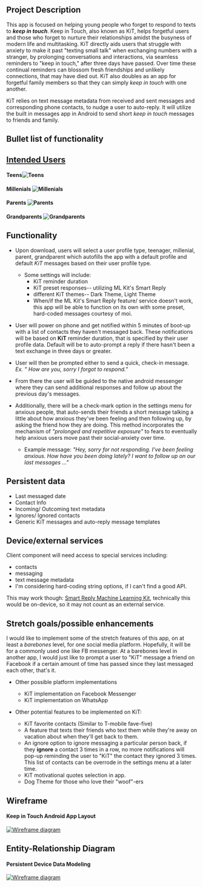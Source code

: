 ## Project Description

This app is focused on helping young people who forget to respond to texts to **_keep in touch_**. Keep in Touch, also known as KiT, helps forgetful users and those who forget to nurture their relationships amidst the busyness of modern life and multitasking. KiT directly aids users that struggle with anxiety to make it past "texting small talk" when exchanging numbers with a stranger, by prolonging conversations and interactions, via seamless reminders to "keep in touch," after three days have passed. Over time these continual reminders can blossom fresh friendships and unlikely connections, that may have died out. KiT also doubles as an app for forgetful family members so that they can simply _keep in touch_ with one another.

KiT relies on text message metadata from received and sent messages and corresponding phone contacts, to nudge a user to auto-reply. It will utilize the built in messages app in Android to send short  _keep in touch_ messages to friends and family.

## Bullet list of functionality

## [Intended Users](intendedUsers.md "Redirect to Intended Users")

#### Teens![Teens](img/teens.jpg)

#### Millenials ![Millenials](img/millenials.jpg)

#### Parents ![Parents](img/parents.jpg)

#### Grandparents ![Grandparents](img/grandparents.jpg)

## Functionality

* Upon download, users will select a user profile type, teenager, millenial, parent, grandparent which autofills the app with a
default profile and default _KiT_ messages based on their user profile type.
	* Some settings will include:
		* KiT reminder duration
		* KiT preset responses-- utilizing ML Kit's Smart Reply
		* different KiT themes-- Dark Theme, Light Theme
		* When/if the ML Kit's Smart Reply feature/ service doesn't work, this app will be able to function on its own
		with some preset, hard-coded messages courtesy of moi.
		
		

* User will power on phone and get notified within 5 minutes of boot-up with a list of contacts they haven't messaged back. These notifications will be based on **KiT** reminder duration, that is specified by their user profile data. Default will be to auto-prompt a reply if there hasn't been a text exchange in three days or greater.

* User will then be prompted either to send a quick, check-in message.  _Ex. " How are you, sorry I forgot to respond."_

* From there the user will be guided to the native android messenger where they can send additional responses and follow up about the previous day's messages.

* Additionally, there will be a check-mark option in the settings menu for anxious people, that auto-sends their friends a short message talking a little about how anxious they've been feeling and then following up, by asking the friend how they are doing. This method incorporates the mechanism of _"prolonged and repetitive exposure"_ to fears to eventually help anxious users move past their social-anxiety over time.
	* Example message: _"Hey, sorry for not responding. I've been feeling anxious. How have you been doing lately? I want to follow up on our last messages ..."_


## Persistent data

* Last messaged date
* Contact Info
* Incoming/ Outcoming text metadata
* Ignores/ Ignored contacts
* Generic KiT messages and auto-reply message templates

    
## Device/external services

Client component will need access to special services including: 

* contacts
* messaging
* text message metadata
* I'm considering hard-coding string options, if I can't find a good API.

This may work though: [Smart Reply Machine Learning Kit](https://developers.google.com/ml-kit/language/smart-reply/android),
technically this would be on-device, so it may not count as an external service.

<!--- 
I still may scrape some greetings off of [this website](https://preply.com/en/blog/22-useful-english-greetings-for-every-day/#scroll-to-heading-18). --->


## Stretch goals/possible enhancements 

I would like to implement some of the stretch features of this app, on at least a _barebones_ level, for one social media platform. Hopefully, it will be for a commonly used one like FB messenger. At a barebones level in another app, I would just like to prompt a user to "KiT" message a friend on Facebook if a certain amount of time has passed since they last messaged each other, that's it.

* Other possible platform implementations
	* KiT implementation on Facebook Messenger
	* KiT implementation on WhatsApp
	

* Other potential features to be implemented on KiT:
	* KiT favorite contacts (Similar to T-mobile fave-five)
	* A feature that texts their friends who text them while they're away on vacation about when they'll get back to them. 
	* An ignore option to ignore messaging a particular person back, if they **ignore** a contact 3 times in a row, no more notifications will pop-up reminding the user to "KiT" the contact they ignored 3 times. This list of contacts can be overrode in the settings menu at a later time.
	* KiT motivational quotes selection in app.
	* Dog Theme for those who love their "woof"-ers

## Wireframe

#### Keep in Touch Android App Layout
[![Wireframe diagram](img/wireframe.png)](pdf/kitWireframe.pdf, "Redirect to Wireframe as PDF")

## Entity-Relationship Diagram

#### Persistent Device Data Modeling
[![Wireframe diagram](img/secondKitERD.png)](pdf/secondKitERD.pdf, "Redirect to ERD as PDF")